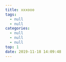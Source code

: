 ```yaml
---
title: xxxooo
tags:
  - null
  - null
categories:
  - null
  - null
  - null
top: 1
date: 2019-11-18 14:09:48
---
```


